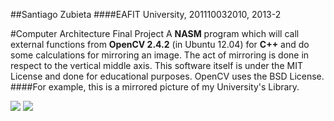 ##Santiago Zubieta
####EAFIT University, 201110032010, 2013-2 

#Computer Architecture Final Project
A **NASM** program which will call external functions from **OpenCV 2.4.2** (in Ubuntu 12.04) for **C++** and do some calculations for mirroring an image. The act of mirroring is done in respect to the vertical middle axis. This software itself is under the MIT License and done for educational purposes. OpenCV uses the BSD License.
####For example, this is a mirrored picture of my University's Library.

![](https://raw2.github.com/Zubieta/Computer_Architecture/master/Final_Project/Original_Images/uni.jpg) ![](https://raw2.github.com/Zubieta/Computer_Architecture/master/Final_Project/Mirrored_Images/uni_inv.jpg)
